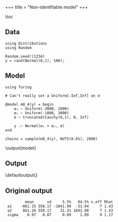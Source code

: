 +++
title = "Non-identifiable model"
+++

\toc

## Data

```julia:data
using Distributions
using Random

Random.seed!(1234)
y = rand(Normal(0,1), 100);
```

## Model

```julia:model
using Turing

# Can't really set a Uniform[-Inf,Inf] on σ 

@model m8_4(y) = begin
    α₁ ~ Uniform(-3000, 1000)
    α₂ ~ Uniform(-1000, 3000)
    σ ~ truncated(Cauchy(0,1), 0, Inf)

    y .~ Normal(α₁ + α₂, σ)
end

chains = sample(m8_4(y), NUTS(0.65), 2000)
```
\output{model}

## Output

\defaultoutput{}

## Original output

```
         mean      sd     5.5%   94.5% n_eff Rhat
 a1    -861.15 558.17 -1841.89  -31.04     7 1.43
 a2     861.26 558.17    31.31 1842.00     7 1.43
 sigma    0.97   0.07     0.89    1.09     9 1.17
```
